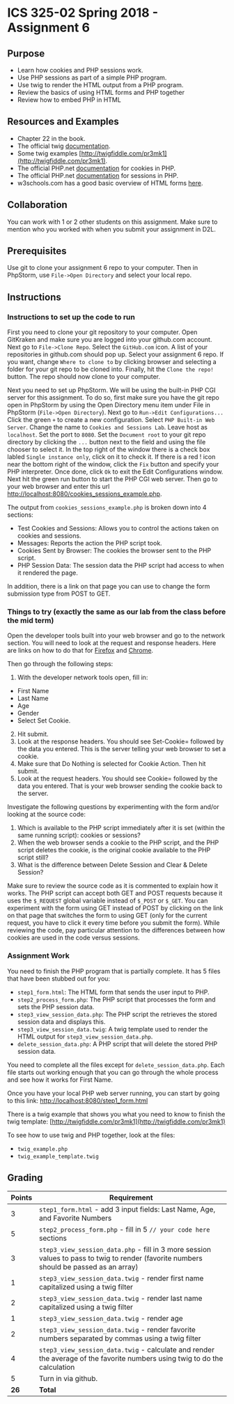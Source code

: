 ICS 325-02 Spring 2018 - Assignment 6
=========================

Purpose
-------
* Learn how cookies and PHP sessions work.
* Use PHP sessions as part of a simple PHP program.
* Use twig to render the HTML output from a PHP program.
* Review the basics of using HTML forms and PHP together
* Review how to embed PHP in HTML

Resources and Examples
----------------------
* Chapter 22 in the book.
* The official twig [documentation](http://twig.sensiolabs.org/documentation).
* Some twig examples [http://twigfiddle.com/pr3mk1](http://twigfiddle.com/pr3mk1).
* The official PHP.net [documentation](http://php.net/manual/en/features.cookies.php) for cookies in PHP.
* The official PHP.net [documentation](http://php.net/manual/en/features.sessions.php) for sessions in PHP.
* w3schools.com has a good basic overview of HTML forms [here](http://www.w3schools.com/html/html_forms.asp).

Collaboration
-------------
You can work with 1 or 2 other students on this assignment.  Make sure to mention who you worked with when you submit your assignment in D2L.

Prerequisites
-------------
Use git to clone your assignment 6 repo to your computer.  Then in PhpStorm, use `File->Open Directory` and select your local repo.

Instructions
------------
### Instructions to set up the code to run
First you need to clone your git repository to your computer.  Open GitKraken and make sure you are logged into your github.com account.  Next go to `File->Clone Repo`.  Select the `GitHub.com` icon.  A list of your repositories in github.com should pop up.  Select your assignment 6 repo.  If you want, change `Where to clone to` by clicking browser and selecting a folder for your git repo to be cloned into.  Finally, hit the `Clone the repo!` button.  The repo should now clone to your computer.

Next you need to set up PhpStorm.  We will be using the built-in PHP CGI server for this assignment.  To do so, first make sure you have the git repo open in PhpStorm by using the Open Directory menu item under File in PhpStorm (`File->Open Directory`).  Next go to `Run->Edit Configurations...` Click the green `+` to create a new configuration.  Select `PHP Built-in Web Server`.  Change the name to `Cookies and Sessions Lab`.  Leave host as `localhost`.  Set the port to `8080`.  Set the `Document root` to your git repo directory by clicking the `...` button next to the field and using the file chooser to select it.  In the top right of the window there is a check box labled `Single instance only`, click on it to check it.  If there is a red ! icon near the bottom right of the window, click the `Fix` button and specify your PHP interpreter.  Once done, click `Ok` to exit the Edit Configurations window.  Next hit the green run button to start the PHP CGI web server.  Then go to your web browser and enter this url [http://localhost:8080/cookies_sessions_example.php](http://localhost:8080/cookies_sessions_example.php).  

The output from  `cookies_sessions_example.php` is broken down into 4 sections:
* Test Cookies and Sessions: Allows you to control the actions taken on cookies and sessions.
* Messages: Reports the action the PHP script took.
* Cookies Sent by Browser: The cookies the browser sent to the PHP script.
* PHP Session Data: The session data the PHP script had access to when it rendered the page.

In addition, there is a link on that page you can use to change the form submission type from POST to GET.

### Things to try (exactly the same as our lab from the class before the mid term)
Open the developer tools built into your web browser and go to the network section.  You will need to look at the request and response headers.  Here are links on how to do that for [Firefox](https://developer.mozilla.org/en-US/docs/Tools/Network_Monitor) and [Chrome](http://stackoverflow.com/questions/4423061/view-http-headers-in-google-chrome).

Then go through the following steps:
1.  With the developer network tools open, fill in:
  * First Name
  * Last Name
  * Age
  * Gender
  * Select Set Cookie.
2. Hit submit.
3. Look at the response headers.  You should see Set-Cookie= followed by the data you entered.  This is the server telling your web browser to set a cookie.
4. Make sure that Do Nothing is selected for Cookie Action.  Then hit submit.
5. Look at the request headers.  You should see Cookie= followed by the data you entered.  That is your web browser sending the cookie back to the server.

Investigate the following questions by experimenting with the form and/or looking at the source code:
1. Which is available to the PHP script immediately after it is set (within the same running script): cookies or sessions?
2. When the web browser sends a cookie to the PHP script, and the PHP script deletes the cookie, is the original cookie available to the PHP script still?
3. What is the difference between Delete Session and Clear & Delete Session?

Make sure to review the source code as it is commented to explain how it works.  The PHP script can accept both GET and POST requests because it uses the `$_REQUEST` global variable instead of `$_POST` or `$_GET`.  You can experiment with the form using GET instead of POST by clicking on the link on that page that switches the form to using GET (only for the current request, you have to click it every time before you submit the form).  While reviewing the code, pay particular attention to the differences between how cookies are used in the code versus sessions.

### Assignment Work
You need to finish the PHP program that is partially complete.  It has 5 files that have been stubbed out for you:
* `step1_form.html`: The HTML form that sends the user input to PHP.
* `step2_process_form.php`: The PHP script that processes the form and sets the PHP session data.
* `step3_view_session_data.php`: The PHP script the retrieves the stored session data and displays this.
* `step3_view_session_data.twig`: A twig template used to render the HTML output for `step3_view_session_data.php`.
* `delete_session_data.php`: A PHP script that will delete the stored PHP session data.

You need to complete all the files except for `delete_session_data.php`.  Each file starts out working enough that you can go through the whole process and see how it works for First Name.

Once you have your local PHP web server running, you can start by going to this link: [http://localhost:8080/step1_form.html](http://localhost:8080/step1_form.html)

There is a twig example that shows you what you need to know to finish the twig template:
[http://twigfiddle.com/pr3mk1](http://twigfiddle.com/pr3mk1)

To see how to use twig and PHP together, look at the files:
* `twig_example.php`
* `twig_example_template.twig`

Grading
-------
Points|Requirement
------|-----------
3 | `step1_form.html` - add 3 input fields: Last Name, Age, and Favorite Numbers
5 | `step2_process_form.php` - fill in 5 `// your code here` sections
3 | `step3_view_session_data.php` - fill in 3 more session values to pass to twig to render (favorite numbers should be passed as an array)
1 | `step3_view_session_data.twig` - render first name capitalized using a twig filter
2 | `step3_view_session_data.twig` - render last name capitalized using a twig filter
1 | `step3_view_session_data.twig` - render age
2 | `step3_view_session_data.twig` - render favorite numbers separated by commas using a twig filter
4 | `step3_view_session_data.twig` - calculate and render the average of the favorite numbers using twig to do the calculation
5 |  Turn in via github.
**26**| **Total**
